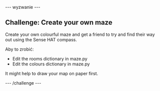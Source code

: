 \--- wyzwanie \---

## Challenge: Create your own maze

Create your own colourful maze and get a friend to try and find their way out using the Sense HAT compass.

Aby to zrobić:

+ Edit the rooms dictionary in maze.py
+ Edit the colours dictionary in maze.py

It might help to draw your map on paper first.

\--- /challenge \---